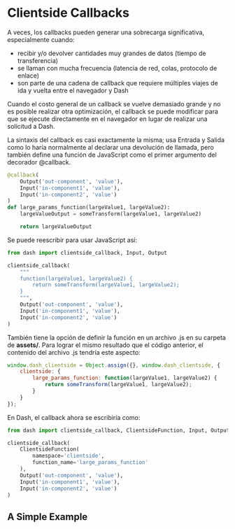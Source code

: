 # Clientside Callbacks

A veces, los callbacks pueden generar una sobrecarga significativa, especialmente cuando:

- recibir y/o devolver cantidades muy grandes de datos (tiempo de transferencia)
- se llaman con mucha frecuencia (latencia de red, colas, protocolo de enlace)
- son parte de una cadena de callback que requiere múltiples viajes de ida y vuelta entre el navegador y Dash

Cuando el costo general de un callback se vuelve demasiado grande y no es posible realizar otra optimización, el callback se puede modificar para que se ejecute directamente en el navegador en lugar de realizar una solicitud a Dash.

La sintaxis del callback es casi exactamente la misma; usa Entrada y Salida como lo haría normalmente al declarar una devolución de llamada, pero también define una función de JavaScript como el primer argumento del decorador @callback.

```python
@callback(
    Output('out-component', 'value'),
    Input('in-component1', 'value'),
    Input('in-component2', 'value')
)
def large_params_function(largeValue1, largeValue2):
    largeValueOutput = someTransform(largeValue1, largeValue2)

    return largeValueOutput
```

Se puede reescribir para usar JavaScript así:

```python
from dash import clientside_callback, Input, Output

clientside_callback(
    """
    function(largeValue1, largeValue2) {
        return someTransform(largeValue1, largeValue2);
    }
    """,
    Output('out-component', 'value'),
    Input('in-component1', 'value'),
    Input('in-component2', 'value')
)
```

También tiene la opción de definir la función en un archivo .js en su carpeta de **assets/**. Para lograr el mismo resultado que el código anterior, el contenido del archivo .js tendría este aspecto:

```javascript
window.dash_clientside = Object.assign({}, window.dash_clientside, {
    clientside: {
        large_params_function: function(largeValue1, largeValue2) {
            return someTransform(largeValue1, largeValue2);
        }
    }
});
```
En Dash, el callback ahora se escribiría como:

```python
from dash import clientside_callback, ClientsideFunction, Input, Output

clientside_callback(
    ClientsideFunction(
        namespace='clientside',
        function_name='large_params_function'
    ),
    Output('out-component', 'value'),
    Input('in-component1', 'value'),
    Input('in-component2', 'value')
)
```

## A Simple Example